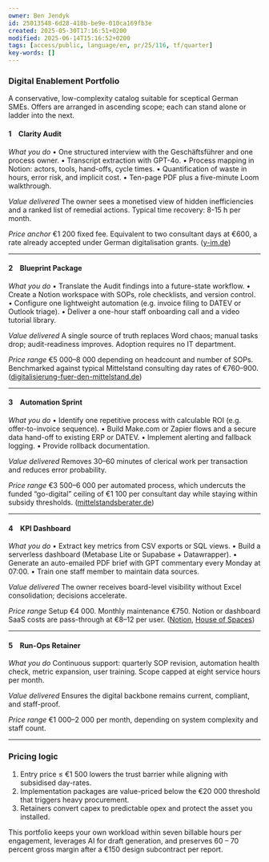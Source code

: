 ```yaml
---
owner: Ben Jendyk
id: 25013548-6d28-418b-be9e-010ca169fb3e
created: 2025-05-30T17:16:51+0200
modified: 2025-06-14T15:16:52+0200
tags: [access/public, language/en, pr/25/116, tf/quarter]
key-words: []
---
```


### Digital Enablement Portfolio

A conservative, low-complexity catalog suitable for sceptical German SMEs. Offers are arranged in ascending scope; each can stand alone or ladder into the next.

#### 1 Clarity Audit

*What you do*
• One structured interview with the Geschäftsführer and one process owner.
• Transcript extraction with GPT-4o.
• Process mapping in Notion: actors, tools, hand-offs, cycle times.
• Quantification of waste in hours, error risk, and implicit cost.
• Ten-page PDF plus a five-minute Loom walkthrough.

*Value delivered*
The owner sees a monetised view of hidden inefficiencies and a ranked list of remedial actions. Typical time recovery: 8-15 h per month.

*Price anchor*
€1 200 fixed fee. Equivalent to two consultant days at €600, a rate already accepted under German digitalisation grants. ([y-im.de][1])

---

#### 2 Blueprint Package

*What you do*
• Translate the Audit findings into a future-state workflow.
• Create a Notion workspace with SOPs, role checklists, and version control.
• Configure one lightweight automation (e.g. invoice filing to DATEV or Outlook triage).
• Deliver a one-hour staff onboarding call and a video tutorial library.

*Value delivered*
A single source of truth replaces Word chaos; manual tasks drop; audit-readiness improves. Adoption requires no IT department.

*Price range*
€5 000–8 000 depending on headcount and number of SOPs. Benchmarked against typical Mittelstand consulting day rates of €760–900. ([digitalisierung-fuer-den-mittelstand.de][2])

---

#### 3 Automation Sprint

*What you do*
• Identify one repetitive process with calculable ROI (e.g. offer-to-invoice sequence).
• Build Make.com or Zapier flows and a secure data hand-off to existing ERP or DATEV.
• Implement alerting and fallback logging.
• Provide rollback documentation.

*Value delivered*
Removes 30–60 minutes of clerical work per transaction and reduces error probability.

*Price range*
€3 500–6 000 per automated process, which undercuts the funded “go-digital” ceiling of €1 100 per consultant day while staying within subsidy thresholds. ([mittelstandsberater.de][3])

---

#### 4 KPI Dashboard

*What you do*
• Extract key metrics from CSV exports or SQL views.
• Build a serverless dashboard (Metabase Lite or Supabase + Datawrapper).
• Generate an auto-emailed PDF brief with GPT commentary every Monday at 07:00.
• Train one staff member to maintain data sources.

*Value delivered*
The owner receives board-level visibility without Excel consolidation; decisions accelerate.

*Price range*
Setup €4 000. Monthly maintenance €750. Notion or dashboard SaaS costs are pass-through at €8–12 per user. ([Notion][4], [House of Spaces][5])

---

#### 5 Run-Ops Retainer

*What you do*
Continuous support: quarterly SOP revision, automation health check, metric expansion, user training. Scope capped at eight service hours per month.

*Value delivered*
Ensures the digital backbone remains current, compliant, and staff-proof.

*Price range*
€1 000–2 000 per month, depending on system complexity and staff count.

---

### Pricing logic

1. Entry price ≤ €1 500 lowers the trust barrier while aligning with subsidised day-rates.
2. Implementation packages are value-priced below the €20 000 threshold that triggers heavy procurement.
3. Retainers convert capex to predictable opex and protect the asset you installed.

This portfolio keeps your own workload within seven billable hours per engagement, leverages AI for draft generation, and preserves 60 – 70 percent gross margin after a €150 design subcontract per report.

[1]: https://www.y-im.de/service/digitalisierung-im-handwerk/?utm_source=chatgpt.com "Digitalisierung im Handwerk – Beratung & Förderung"
[2]: https://digitalisierung-fuer-den-mittelstand.de/?utm_source=chatgpt.com "Digitalisierung für den Mittelstand - priorist GmbH"
[3]: https://www.mittelstandsberater.de/fileadmin/medienpool_redaktion/dokumente/Artikel/Digitalisierungsf%C3%B6rderung_f%C3%BCr_KMU.pdf?utm_source=chatgpt.com "Digitalisierungs- förderung für KMU - IBWF"
[4]: https://www.notion.com/de/pricing?utm_source=chatgpt.com "Notion-Planauswahl: Free, Plus, Pro, Enterprise und KI."
[5]: https://www.houseofspaces.de/blog/notion-preise/?utm_source=chatgpt.com "Was kostet Notion? Alle Pläne und Alternativen im Vergleich"
